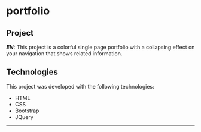 # portfolio

## Project

***EN:*** This project is a colorful single page portfolio with a collapsing effect on your navigation that shows related information.
## Technologies

This project was developed with the following technologies:

- HTML
- CSS
- Bootstrap
- JQuery
***

